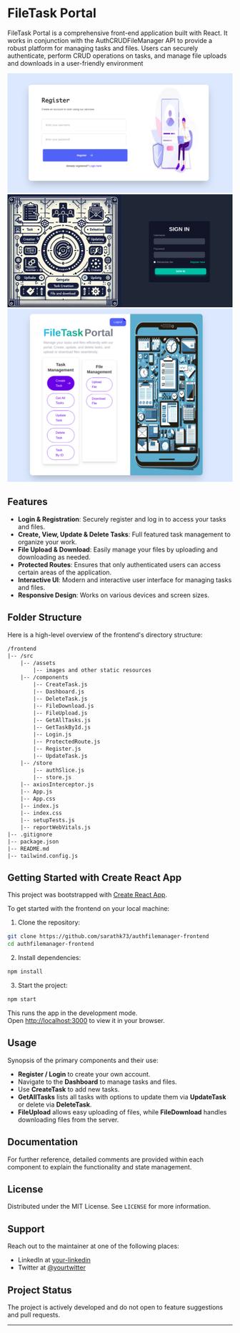 # FileTask Portal

FileTask Portal is a comprehensive front-end application built with React. It works in conjunction with the AuthCRUDFileManager API to provide a robust platform for managing tasks and files. Users can securely authenticate, perform CRUD operations on tasks, and manage file uploads and downloads in a user-friendly environment

![FileTask](/src/assets/f1.png)
![FileTask](/src/assets/f2.png)
![FileTask](/src/assets/f3.png)
## Features

- **Login & Registration**: Securely register and log in to access your tasks and files.
- **Create, View, Update & Delete Tasks**: Full featured task management to organize your work.
- **File Upload & Download**: Easily manage your files by uploading and downloading as needed.
- **Protected Routes**: Ensures that only authenticated users can access certain areas of the application.
- **Interactive UI**: Modern and interactive user interface for managing tasks and files.
- **Responsive Design**: Works on various devices and screen sizes.

## Folder Structure

Here is a high-level overview of the frontend's directory structure:

```
/frontend
|-- /src
    |-- /assets
        |-- images and other static resources
    |-- /components
        |-- CreateTask.js
        |-- Dashboard.js
        |-- DeleteTask.js
        |-- FileDownload.js
        |-- FileUpload.js
        |-- GetAllTasks.js
        |-- GetTaskById.js
        |-- Login.js
        |-- ProtectedRoute.js
        |-- Register.js
        |-- UpdateTask.js
    |-- /store
        |-- authSlice.js
        |-- store.js
    |-- axiosInterceptor.js
    |-- App.js
    |-- App.css
    |-- index.js
    |-- index.css
    |-- setupTests.js
    |-- reportWebVitals.js
|-- .gitignore
|-- package.json
|-- README.md
|-- tailwind.config.js
```

## Getting Started with Create React App

This project was bootstrapped with [Create React App](https://github.com/facebook/create-react-app).

To get started with the frontend on your local machine:

1. Clone the repository:

```bash
git clone https://github.com/sarathk73/authfilemanager-frontend
cd authfilemanager-frontend
```

2. Install dependencies:

```bash
npm install
```

3. Start the project:

```bash
npm start
```

This runs the app in the development mode.\
Open [http://localhost:3000](http://localhost:3000) to view it in your browser.

## Usage

Synopsis of the primary components and their use:

- **Register / Login** to create your own account.
- Navigate to the **Dashboard** to manage tasks and files.
- Use **CreateTask** to add new tasks.
- **GetAllTasks** lists all tasks with options to update them via **UpdateTask** or delete via **DeleteTask**.
- **FileUpload** allows easy uploading of files, while **FileDownload** handles downloading files from the server.

## Documentation

For further reference, detailed comments are provided within each component to explain the functionality and state management.


## License

Distributed under the MIT License. See `LICENSE` for more information.

## Support

Reach out to the maintainer at one of the following places:

- LinkedIn at [your-linkedin](https://linkedin.com/in/sarathk73)
- Twitter at [@yourtwitter](https://twitter.com/sarathk73)

## Project Status

The project is actively developed and  do not open to feature suggestions and pull requests.

---

